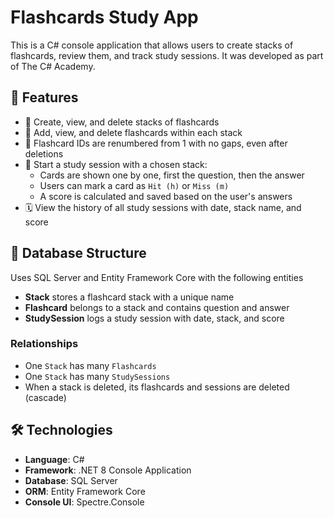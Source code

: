 # Flashcards Study App 

This is a C# console application that allows users to create stacks of
flashcards, review them, and track study sessions. It was developed as part
of The C# Academy.

## 🚀 Features

- 📁 Create, view, and delete stacks of flashcards
- 📝 Add, view, and delete flashcards within each stack
- 🔄 Flashcard IDs are renumbered from 1 with no gaps, even after deletions
- 🧠 Start a study session with a chosen stack:
  - Cards are shown one by one, first the question, then the answer
  - Users can mark a card as `Hit (h)` or `Miss (m)`
  - A score is calculated and saved based on the user's answers
- 🗓 View the history of all study sessions with date, stack name, and score

## 🧱 Database Structure

Uses SQL Server and Entity Framework Core with the following entities

- **Stack** stores a flashcard stack with a unique name
- **Flashcard** belongs to a stack and contains question and answer
- **StudySession** logs a study session with date, stack, and score

### Relationships

- One `Stack` has many `Flashcards`
- One `Stack` has many `StudySessions`
- When a stack is deleted, its flashcards and sessions are deleted (cascade)

## 🛠 Technologies

- **Language**: C#
- **Framework**: .NET 8 Console Application
- **Database**: SQL Server
- **ORM**: Entity Framework Core
- **Console UI**: Spectre.Console

